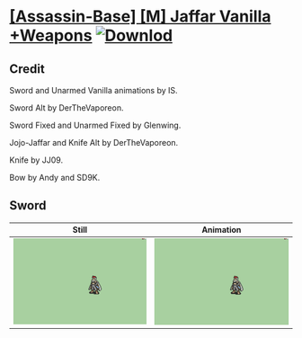 # [\[Assassin-Base\] \[M\] Jaffar Vanilla +Weapons](./) [![Downlod](https://img.shields.io/badge/Download--red?style=social&logo=github)](https://minhaskamal.github.io/DownGit/#/home?url=https://github.com/Klokinator/FE-Repo/tree/main/Battle%20Animations%2FInfantry%20-%20(Swd)%20Thieves%2C%20Rogues%2C%20Assassins%2F%5BAssassin-Base%5D%20%5BM%5D%20Jaffar%20Vanilla%20%2BWeapons%2F1.%20Sword%20(Alt))

## Credit

Sword and Unarmed Vanilla animations by IS.

Sword Alt by DerTheVaporeon.

Sword Fixed and Unarmed Fixed by Glenwing.

Jojo-Jaffar and Knife Alt by DerTheVaporeon.

Knife by JJ09.

Bow by Andy and SD9K.

## Sword

| Still | Animation |
| :---: | :-------: |
| ![Sword still](./Sword_000.png) | ![Sword animation](./Sword.gif) |
